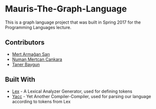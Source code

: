 # Mauris-The-Graph-Language
This is a graph language project that was built in Spring 2017 for the Programming Languages lecture.

## Contributors

* [Mert Armağan Sarı](https://github.com/mertarmagan)
* [Numan Mertcan Cankara](https://github.com/mcankara)
* [Taner Baygun](https://github.com/tanerbaygun)

## Built With

* [Lex](http://dinosaur.compilertools.net/lex/index.html) - A Lexical Analyzer Generator, used for defining tokens
* [Yacc](http://dinosaur.compilertools.net/yacc/index.html) - Yet Another Compiler-Compiler, used for parsing our language according to tokens from Lex
